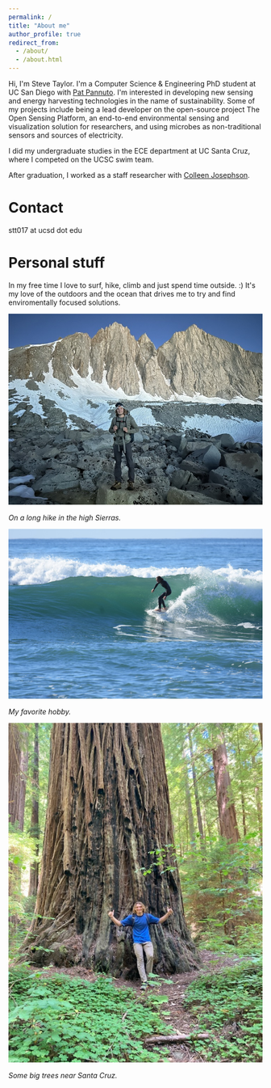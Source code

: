 ```yaml
---
permalink: /
title: "About me"
author_profile: true
redirect_from: 
  - /about/
  - /about.html
---
```


Hi, I'm Steve Taylor. I'm a Computer Science & Engineering PhD student at UC San Diego with [Pat Pannuto](https://cse.ucsd.edu/people/faculty-profiles/pat-pannuto). I'm interested in developing new sensing and energy harvesting technologies in the name of sustainability. Some of my projects include being a lead developer on the open-source project The Open Sensing Platform, an end-to-end environmental sensing and visualization solution for researchers, and using microbes as non-traditional sensors and sources of electricity.

I did my undergraduate studies in the ECE department at UC Santa Cruz, where I competed on the UCSC swim team.

After graduation, I worked as a staff researcher with [Colleen Josephson](https://people.ucsc.edu/~cojoseph/).

Contact
======
stt017 at ucsd dot edu

Personal stuff
======
In my free time I love to surf, hike, climb and just spend time outside. :) It's my love of the outdoors and the ocean that drives me to try and find enviromentally focused solutions.

![In the high Sierras](images/img_0775_720.jpg)

*On a long hike in the high Sierras.*

![My favorite hobby](images/img_5703_720.jpg)

*My favorite hobby.*

![trees](images/IMG_0691.JPG)

*Some big trees near Santa Cruz.*